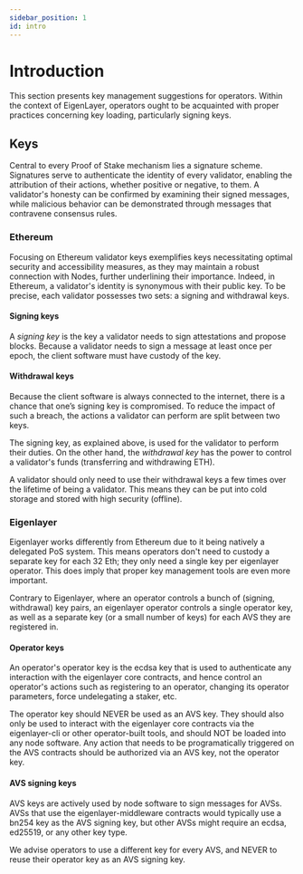 ```yaml
---
sidebar_position: 1
id: intro
---
```


# Introduction

This section presents key management suggestions for operators. Within the context of EigenLayer, operators ought to be acquainted with proper practices concerning key loading, particularly signing keys.

## Keys

Central to every Proof of Stake mechanism lies a signature scheme. Signatures serve to authenticate the identity of every validator, enabling the attribution of their actions, whether positive or negative, to them. A validator's honesty can be confirmed by examining their signed messages, while malicious behavior can be demonstrated through messages that contravene consensus rules.

### Ethereum

Focusing on Ethereum validator keys exemplifies keys necessitating optimal security and accessibility measures, as they may maintain a robust connection with Nodes, further underlining their importance. Indeed, in Ethereum, a validator's identity is synonymous with their public key. To be precise, each validator possesses two sets: a signing and withdrawal keys.

#### Signing keys

A *signing key* is the key a validator needs to sign attestations and propose blocks. Because a validator needs to sign a message at least once per epoch, the client software must have custody of the key.

#### Withdrawal keys

Because the client software is always connected to the internet, there is a chance that one’s signing key is compromised. To reduce the impact of such a breach, the actions a validator can perform are split between two keys.

The signing key, as explained above, is used for the validator to perform their duties. On the other hand, the *withdrawal key* has the power to control a validator's funds (transferring and withdrawing ETH).

A validator should only need to use their withdrawal keys a few times over the lifetime of being a validator. This means they can be put into cold storage and stored with high security (offline).

### Eigenlayer

Eigenlayer works differently from Ethereum due to it being natively a delegated PoS system. This means operators don't need to custody a separate key for each 32 Eth; they only need a single key per eigenlayer operator. This does imply that proper key management tools are even more important.

Contrary to Eigenlayer, where an operator controls a bunch of (signing, withdrawal) key pairs, an eigenlayer operator controls a single operator key, as well as a separate key (or a small number of keys) for each AVS they are registered in.

#### Operator keys

An operator's operator key is the ecdsa key that is used to authenticate any interaction with the eigenlayer core contracts, and hence control an operator's actions such as registering to an operator, changing its operator parameters, force undelegating a staker, etc.

The operator key should NEVER be used as an AVS key. They should also only be used to interact with the eigenlayer core contracts via the eigenlayer-cli or other operator-built tools, and should NOT be loaded into any node software. Any action that needs to be programatically triggered on the AVS contracts should be authorized via an AVS key, not the operator key.

#### AVS signing keys

AVS keys are actively used by node software to sign messages for AVSs. AVSs that use the eigenlayer-middleware contracts would typically use a bn254 key as the AVS signing key, but other AVSs might require an ecdsa, ed25519, or any other key type.

We advise operators to use a different key for every AVS, and NEVER to reuse their operator key as an AVS signing key. 